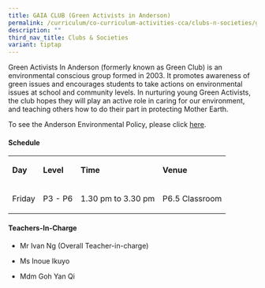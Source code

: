 ```yaml
---
title: GAIA CLUB (Green Activists in Anderson)
permalink: /curriculum/co-curriculum-activities-cca/clubs-n-societies/g-a-i-a-club-green-activitists-in-anderso/
description: ""
third_nav_title: Clubs & Societies
variant: tiptap
---
```

<p>Green Activists In Anderson (formerly known as Green Club) is an environmental
conscious group formed in 2003. It promotes awareness of green issues and
encourages students to take actions on environmental issues at school and
community levels. In nurturing young Green Activists, the club hopes they
will play an active role in caring for our environment, and teaching others
how to do their part in protecting Mother Earth.</p>
<p>To see the Anderson&nbsp;Environmental Policy, please click&nbsp;<a href="/files/APS%20Environment%20Policy.pdf" rel="noopener" target="_blank">here</a>.</p>
<h4><strong>Schedule</strong></h4>
<table style="minWidth: 100px">
<colgroup>
<col>
<col>
<col>
<col>
</colgroup>
<tbody>
<tr>
<td rowspan="1" colspan="1">
<p><strong>Day</strong>
</p>
</td>
<td rowspan="1" colspan="1">
<p><strong>Level</strong>
</p>
</td>
<td rowspan="1" colspan="1">
<p><strong>Time</strong>
</p>
</td>
<td rowspan="1" colspan="1">
<p><strong>Venue</strong>
</p>
</td>
</tr>
<tr>
<td rowspan="1" colspan="1">
<p>Friday</p>
</td>
<td rowspan="1" colspan="1">
<p>P3 - P6</p>
</td>
<td rowspan="1" colspan="1">
<p>1.30 pm to 3.30 pm</p>
</td>
<td rowspan="1" colspan="1">
<p>P6.5 Classroom</p>
</td>
</tr>
</tbody>
</table>
<h4><strong>Teachers-In-Charge</strong></h4>
<ul data-tight="true" class="tight">
<li>
<p>Mr Ivan Ng (Overall Teacher-in-charge)</p>
</li>
<li>
<p>Ms Inoue Ikuyo</p>
</li>
<li>
<p>Mdm Goh Yan Qi</p>
</li>
</ul>
<p></p>